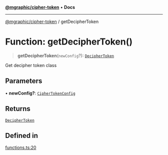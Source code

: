 [**@mgraphic/cipher-token**](../README.md) • **Docs**

***

[@mgraphic/cipher-token](../globals.md) / getDecipherToken

# Function: getDecipherToken()

> **getDecipherToken**(`newConfig`?): [`DecipherToken`](../classes/DecipherToken.md)

Get decipher token class

## Parameters

• **newConfig?**: [`CipherTokenConfig`](../classes/CipherTokenConfig.md)

## Returns

[`DecipherToken`](../classes/DecipherToken.md)

## Defined in

[functions.ts:20](https://github.com/mgraphic/cipher-token/blob/6ab4a04a2f8507b6bcf0aa89603c3ca7bcb3b225/src/functions.ts#L20)
